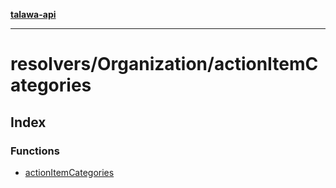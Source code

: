 [**talawa-api**](../../../README.md)

***

# resolvers/Organization/actionItemCategories

## Index

### Functions

- [actionItemCategories](functions/actionItemCategories.md)
